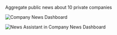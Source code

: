 Aggregate public news about 10 private companies

![Company News Dashboard](https://github.com/user-attachments/assets/7a8b4773-d993-48a8-963d-4908d9d94302)

![News Assistant in Company News Dashboard](https://github.com/user-attachments/assets/fc0427fb-41da-49ee-b499-137955c35ca5)

